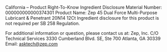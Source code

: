  
 
 
California – Product Right-To-Know Ingredient Disclosure 
Material Number: 000000000000374301 
Product Name: Zep 45 Dual Force Multi-Purpose Lubricant & Penetrant 20N14 12Ct 
Ingredient disclosure for this product is not required per SB 258 Regulation. 
 
For additional information or question, please contact us at: 
Zep, Inc. 
C/O Technical Services 
3330 Cumberland Blvd. SE, Ste 700 
Atlanta, GA 30339 
Email: asktech@zep.com 
 
 
 
 
